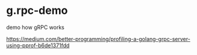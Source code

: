# g.rpc-demo
demo how gRPC works

https://medium.com/better-programming/profiling-a-golang-grpc-server-using-pprof-b6de1371fdd

